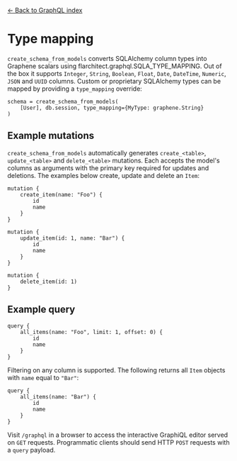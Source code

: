 [← Back to GraphQL index](index.md)

# Type mapping
`create_schema_from_models` converts SQLAlchemy column types into Graphene
scalars using flarchitect.graphql.SQLA_TYPE_MAPPING. Out of the box it
supports `Integer`, `String`, `Boolean`, `Float`, `Date`, `DateTime`,
`Numeric`, `JSON` and `UUID` columns. Custom or proprietary SQLAlchemy
types can be mapped by providing a `type_mapping` override:
```
schema = create_schema_from_models(
    [User], db.session, type_mapping={MyType: graphene.String}
)
```
## Example mutations
`create_schema_from_models` automatically generates `create_<table>`,
`update_<table>` and `delete_<table>` mutations. Each accepts the model's
columns as arguments with the primary key required for updates and deletions.
The examples below create, update and delete an `Item`:
```
mutation {
    create_item(name: "Foo") {
        id
        name
    }
}

mutation {
    update_item(id: 1, name: "Bar") {
        id
        name
    }
}

mutation {
    delete_item(id: 1)
}
```
## Example query
```
query {
    all_items(name: "Foo", limit: 1, offset: 0) {
        id
        name
    }
}
```
Filtering on any column is supported. The following returns all `Item`
objects with `name` equal to `"Bar"`:
```
query {
    all_items(name: "Bar") {
        id
        name
    }
}
```
Visit `/graphql` in a browser to access the interactive GraphiQL editor
served on `GET` requests. Programmatic clients should send HTTP `POST`
requests with a `query` payload.

